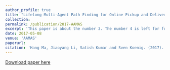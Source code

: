 ```yaml
---
author_profile: true
title: "Lifelong Multi-Agent Path Finding for Online Pickup and Delivery Tasks"
collection:
permalink: /publication/2017-AAMAS
excerpt: 'This paper is about the number 3. The number 4 is left for future work.'
date: 2017-05-08
venue: 'AAMAS'
paperurl:
citation: 'Hang Ma, Jiaoyang Li, Satish Kumar and Sven Koenig. (2017). &quot;Lifelong Multi-Agent Path Finding for Online Pickup and Delivery Tasks.&quot; In <i>Proceedings of the International Joint Conference on Autonomous Agents and Multiagent Systems (AAMAS)</i>. pages 837-845.'
---
```



[Download paper here](http://jiaoyang-li.github.io/files/2017-AAMAS.pdf)
